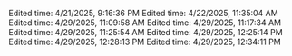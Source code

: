 Edited time: 4/21/2025, 9:16:36 PM
Edited time: 4/22/2025, 11:35:04 AM
Edited time: 4/29/2025, 11:09:58 AM
Edited time: 4/29/2025, 11:17:34 AM
Edited time: 4/29/2025, 11:25:54 AM
Edited time: 4/29/2025, 12:25:14 PM
Edited time: 4/29/2025, 12:28:13 PM
Edited time: 4/29/2025, 12:34:11 PM
